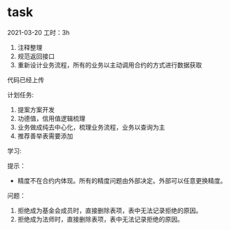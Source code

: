 # task

2021-03-20
工时：3h
1. 注释整理
2. 规范返回接口
3. 重新设计业务流程，所有的业务以主动调用合约的方式进行数据获取

代码已经上传

计划任务:
1. 提案方案开发
2. 功德值，信用值逻辑梳理
3. 业务做成纯去中心化，梳理业务流程，业务以查询为主
4. 推荐善举表需要添加


学习:


提示：
- 精度不在合约内体现。所有的精度问题由外部决定。外部可以任意更换精度。

问题：
1. 拒绝成为基金会成员时，直接删除表项，表中无法记录拒绝的原因。
2. 拒绝成为法师时，直接删除表项，表中无法记录拒绝的原因。
